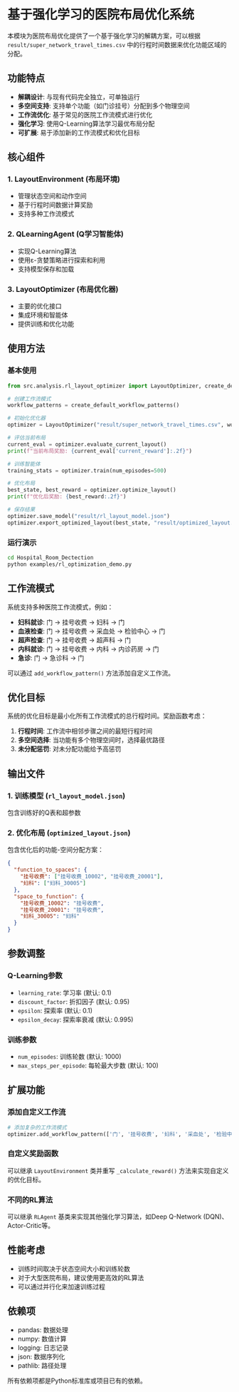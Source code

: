 # 基于强化学习的医院布局优化系统

本模块为医院布局优化提供了一个基于强化学习的解耦方案，可以根据 `result/super_network_travel_times.csv` 中的行程时间数据来优化功能区域的分配。

## 功能特点

- **解耦设计**: 与现有代码完全独立，可单独运行
- **多空间支持**: 支持单个功能（如门诊挂号）分配到多个物理空间
- **工作流优化**: 基于常见的医院工作流模式进行优化
- **强化学习**: 使用Q-Learning算法学习最优布局分配
- **可扩展**: 易于添加新的工作流模式和优化目标

## 核心组件

### 1. LayoutEnvironment (布局环境)
- 管理状态空间和动作空间
- 基于行程时间数据计算奖励
- 支持多种工作流模式

### 2. QLearningAgent (Q学习智能体)
- 实现Q-Learning算法
- 使用ε-贪婪策略进行探索和利用
- 支持模型保存和加载

### 3. LayoutOptimizer (布局优化器)
- 主要的优化接口
- 集成环境和智能体
- 提供训练和优化功能

## 使用方法

### 基本使用

```python
from src.analysis.rl_layout_optimizer import LayoutOptimizer, create_default_workflow_patterns

# 创建工作流模式
workflow_patterns = create_default_workflow_patterns()

# 初始化优化器
optimizer = LayoutOptimizer("result/super_network_travel_times.csv", workflow_patterns)

# 评估当前布局
current_eval = optimizer.evaluate_current_layout()
print(f"当前布局奖励: {current_eval['current_reward']:.2f}")

# 训练智能体
training_stats = optimizer.train(num_episodes=500)

# 优化布局
best_state, best_reward = optimizer.optimize_layout()
print(f"优化后奖励: {best_reward:.2f}")

# 保存结果
optimizer.save_model("result/rl_layout_model.json")
optimizer.export_optimized_layout(best_state, "result/optimized_layout.json")
```

### 运行演示

```bash
cd Hospital_Room_Dectection
python examples/rl_optimization_demo.py
```

## 工作流模式

系统支持多种医院工作流模式，例如：

- **妇科就诊**: 门 → 挂号收费 → 妇科 → 门
- **血液检查**: 门 → 挂号收费 → 采血处 → 检验中心 → 门  
- **超声检查**: 门 → 挂号收费 → 超声科 → 门
- **内科就诊**: 门 → 挂号收费 → 内科 → 内诊药房 → 门
- **急诊**: 门 → 急诊科 → 门

可以通过 `add_workflow_pattern()` 方法添加自定义工作流。

## 优化目标

系统的优化目标是最小化所有工作流模式的总行程时间。奖励函数考虑：

1. **行程时间**: 工作流中相邻步骤之间的最短行程时间
2. **多空间选择**: 当功能有多个物理空间时，选择最优路径
3. **未分配惩罚**: 对未分配功能给予高惩罚

## 输出文件

### 1. 训练模型 (`rl_layout_model.json`)
包含训练好的Q表和超参数

### 2. 优化布局 (`optimized_layout.json`)
包含优化后的功能-空间分配方案：
```json
{
  "function_to_spaces": {
    "挂号收费": ["挂号收费_10002", "挂号收费_20001"],
    "妇科": ["妇科_30005"]
  },
  "space_to_function": {
    "挂号收费_10002": "挂号收费",
    "挂号收费_20001": "挂号收费",
    "妇科_30005": "妇科"
  }
}
```

## 参数调整

### Q-Learning参数
- `learning_rate`: 学习率 (默认: 0.1)
- `discount_factor`: 折扣因子 (默认: 0.95)
- `epsilon`: 探索率 (默认: 0.1)
- `epsilon_decay`: 探索率衰减 (默认: 0.995)

### 训练参数
- `num_episodes`: 训练轮数 (默认: 1000)
- `max_steps_per_episode`: 每轮最大步数 (默认: 100)

## 扩展功能

### 添加自定义工作流
```python
# 添加复杂的工作流模式
optimizer.add_workflow_pattern(['门', '挂号收费', '妇科', '采血处', '检验中心', '门'])
```

### 自定义奖励函数
可以继承 `LayoutEnvironment` 类并重写 `_calculate_reward()` 方法来实现自定义的优化目标。

### 不同的RL算法
可以继承 `RLAgent` 基类来实现其他强化学习算法，如Deep Q-Network (DQN)、Actor-Critic等。

## 性能考虑

- 训练时间取决于状态空间大小和训练轮数
- 对于大型医院布局，建议使用更高效的RL算法
- 可以通过并行化来加速训练过程

## 依赖项

- pandas: 数据处理
- numpy: 数值计算  
- logging: 日志记录
- json: 数据序列化
- pathlib: 路径处理

所有依赖项都是Python标准库或项目已有的依赖。
